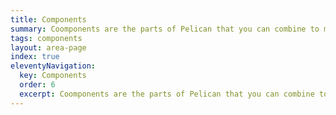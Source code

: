 ```yaml
---
title: Components
summary: Coomponents are the parts of Pelican that you can combine to make screens for your users.
tags: components
layout: area-page
index: true
eleventyNavigation:
  key: Components
  order: 6
  excerpt: Coomponents are the parts of Pelican that you can combine to make screens for your users.
---
```

